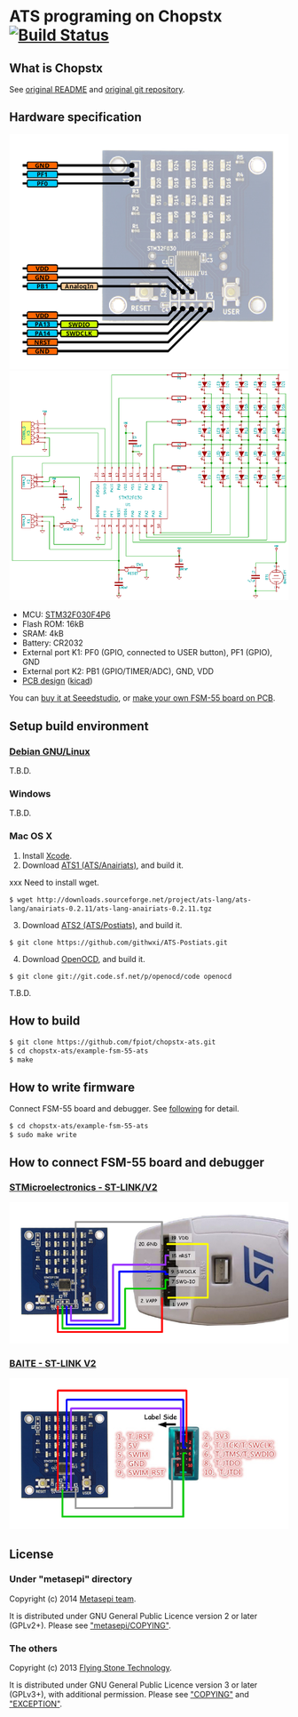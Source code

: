 # ATS programing on Chopstx [![Build Status](https://travis-ci.org/fpiot/chopstx-ats.svg?branch=fsm55-ats)](https://travis-ci.org/fpiot/chopstx-ats)

## What is Chopstx

See [original README](README) and [original git repository](http://git.gniibe.org/gitweb/?p=chopstx/chopstx.git;a=summary).

## Hardware specification

![](metasepi/draw/FSM-55-pinout.png)
![](metasepi/img/FSM-55-kicad-sch.png)

* MCU: [STM32F030F4P6](http://www.st.com/web/catalog/mmc/FM141/SC1169/SS1574/LN1826/PF258968)
* Flash ROM: 16kB
* SRAM: 4kB
* Battery: CR2032
* External port K1: PF0 (GPIO, connected to USER button), PF1 (GPIO), GND
* External port K2: PB1 (GPIO/TIMER/ADC), GND, VDD
* [PCB design](http://git.gniibe.org/gitweb/?p=fsm-55.git;a=summary) ([kicad](http://www.kicad-pcb.org))

You can [buy it at Seeedstudio](http://www.seeedstudio.com/depot/FSM55-LED-Matrix-Display-p-2121.html), or [make your own FSM-55 board on PCB](metasepi/doc/MakePCB.md).

## Setup build environment

### [Debian GNU/Linux](https://www.debian.org/)

T.B.D.

### Windows

T.B.D.

### Mac OS X

1. Install [Xcode](https://developer.apple.com/xcode/).
2. Download [ATS1 (ATS/Anairiats)](http://sourceforge.net/projects/ats-lang/files/), and build it.

xxx Need to install wget.

```
$ wget http://downloads.sourceforge.net/project/ats-lang/ats-lang/anairiats-0.2.11/ats-lang-anairiats-0.2.11.tgz
```

3. Download [ATS2 (ATS/Postiats)](http://www.ats-lang.org/), and build it.

```
$ git clone https://github.com/githwxi/ATS-Postiats.git
```

4. Download [OpenOCD](http://openocd.sourceforge.net/), and build it.

```
$ git clone git://git.code.sf.net/p/openocd/code openocd
```

T.B.D.

## How to build

```
$ git clone https://github.com/fpiot/chopstx-ats.git
$ cd chopstx-ats/example-fsm-55-ats
$ make
```

## How to write firmware

Connect FSM-55 board and debugger.
See [following](#how-to-connect-fsm-55-board-and-debugger) for detail.

```
$ cd chopstx-ats/example-fsm-55-ats
$ sudo make write
```

## How to connect FSM-55 board and debugger

### [STMicroelectronics - ST-LINK/V2](http://www.st.com/web/en/catalog/tools/PF251168)

![](metasepi/draw/connect-stlink-ST.png)

### [BAITE - ST-LINK V2](http://www.aliexpress.com/item/Free-Shipping-1SET-ST-Link-st-link-V2-for-STM8S-STM8L-STM32-Cortex-M0-Cortex-M3/1619197946.html)

![](metasepi/draw/connect-stlink-BAITE.png)

## License

### Under "metasepi" directory

Copyright (c) 2014 [Metasepi team](http://www.metasepi.org/).

It is distributed under GNU General Public Licence version 2 or later (GPLv2+).
Please see ["metasepi/COPYING"](metasepi/COPYING).

### The others

Copyright (c) 2013 [Flying Stone Technology](http://www.gniibe.org/).

It is distributed under GNU General Public Licence version 3 or later (GPLv3+),
with additional permission.
Please see ["COPYING"](COPYING) and ["EXCEPTION"](EXCEPTION).
